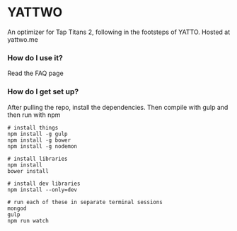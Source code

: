 # YATTWO #

An optimizer for Tap Titans 2, following in the footsteps of YATTO. Hosted at yattwo.me

### How do I use it? ###

Read the FAQ page

### How do I get set up? ###

After pulling the repo, install the dependencies. Then compile with gulp and then run with npm

```
# install things
npm install -g gulp
npm install -g bower
npm install -g nodemon

# install libraries
npm install
bower install

# install dev libraries
npm install --only=dev

# run each of these in separate terminal sessions
mongod
gulp
npm run watch
```
